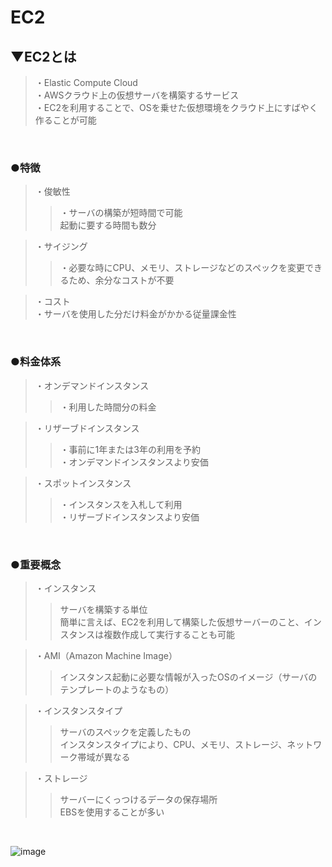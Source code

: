 # EC2

## ▼EC2とは
>・Elastic Compute Cloud<br>
>・AWSクラウド上の仮想サーバを構築するサービス<br>
>・EC2を利用することで、OSを乗せた仮想環境をクラウド上にすばやく作ることが可能<br>
<br>

### ●特徴
>・俊敏性<br>
>>・サーバの構築が短時間で可能<br>
>>起動に要する時間も数分<br>

>・サイジング<br>
>>・必要な時にCPU、メモリ、ストレージなどのスペックを変更できるため、余分なコストが不要<br>

>・コスト<br>
>・サーバを使用した分だけ料金がかかる従量課金性<br>
<br>

### ●料金体系
>・オンデマンドインスタンス<br>
>>・利用した時間分の料金<br>

>・リザーブドインスタンス<br>
>>・事前に1年または3年の利用を予約<br>
>>・オンデマンドインスタンスより安価<br>

>・スポットインスタンス<br>
>>・インスタンスを入札して利用<br>
>>・リザーブドインスタンスより安価<br>
<br>

### ●重要概念
>・インスタンス<br>
>>サーバを構築する単位<br>
>>簡単に言えば、EC2を利用して構築した仮想サーバーのこと、インスタンスは複数作成して実行することも可能<br>

>・AMI（Amazon Machine Image）<br>
>>インスタンス起動に必要な情報が入ったOSのイメージ（サーバのテンプレートのようなもの）<br>

>・インスタンスタイプ<br>
>>サーバのスペックを定義したもの<br>
>>インスタンスタイプにより、CPU、メモリ、ストレージ、ネットワーク帯域が異なる<br>

>・ストレージ<br>
>>サーバーにくっつけるデータの保存場所<br>
>>EBSを使用することが多い<br>
<br>


![image](https://github.com/user-attachments/assets/9e3f568d-3b9e-42ac-a9ee-866546e61a14)<br>
